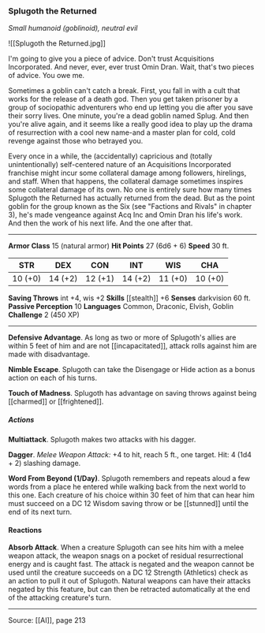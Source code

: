 ### Splugoth the Returned
_Small humanoid (goblinoid), neutral evil_

![[Splugoth the Returned.jpg]]

I'm going to give you a piece of advice. Don't trust Acquisitions Incorporated. And never, ever, ever trust Omin Dran. Wait, that's two pieces of advice. You owe me.


Sometimes a goblin can't catch a break. First, you fall in with a cult that works for the release of a death god. Then you get taken prisoner by a group of sociopathic adventurers who end up letting you die after you save their sorry lives. One minute, you're a dead goblin named Splug. And then you're alive again, and it seems like a really good idea to play up the drama of resurrection with a cool new name-and a master plan for cold, cold revenge against those who betrayed you.

Every once in a while, the (accidentally) capricious and (totally unintentionally) self-centered nature of an Acquisitions Incorporated franchise might incur some collateral damage among followers, hirelings, and staff. When that happens, the collateral damage sometimes inspires some collateral damage of its own. No one is entirely sure how many times Splugoth the Returned has actually returned from the dead. But as the point goblin for the group known as the Six (see "Factions and Rivals" in chapter 3), he's made vengeance against Acq Inc and Omin Dran his life's work. And then the work of his next life. And the one after that.






---

**Armor Class** 15 (natural armor)
**Hit Points** 27 (6d6 + 6)
**Speed** 30 ft.

| STR     | DEX     | CON     | INT     | WIS     | CHA     |
|---------|---------|---------|---------|---------|---------|
| 10 (+0) | 14 (+2) | 12 (+1) | 14 (+2) | 11 (+0) | 10 (+0) |

**Saving Throws** int +4, wis +2
**Skills** [[stealth]] +6
**Senses** darkvision 60 ft.
**Passive Perception** 10
**Languages** Common, Draconic, Elvish, Goblin
**Challenge** 2 (450 XP)

---

**Defensive Advantage**. As long as two or more of Splugoth's allies are within 5 feet of him and are not [[incapacitated]], attack rolls against him are made with disadvantage.

**Nimble Escape**. Splugoth can take the Disengage or Hide action as a bonus action on each of his turns.

**Touch of Madness**. Splugoth has advantage on saving throws against being [[charmed]] or [[frightened]].

##### Actions
**Multiattack**. Splugoth makes two attacks with his dagger.

**Dagger**. _Melee Weapon Attack:_ +4 to hit, reach 5 ft., one target. Hit: 4 (1d4 + 2) slashing damage.

**Word From Beyond (1/Day)**. Splugoth remembers and repeats aloud a few words from a place he entered while walking back from the next world to this one. Each creature of his choice within 30 feet of him that can hear him must succeed on a DC 12 Wisdom saving throw or be [[stunned]] until the end of its next turn.

#### Reactions
**Absorb Attack**. When a creature Splugoth can see hits him with a melee weapon attack, the weapon snags on a pocket of residual resurrectional energy and is caught fast. The attack is negated and the weapon cannot be used until the creature succeeds on a DC 12 Strength (Athletics) check as an action to pull it out of Splugoth. Natural weapons can have their attacks negated by this feature, but can then be retracted automatically at the end of the attacking creature's turn.


---

Source: [[AI]], page 213